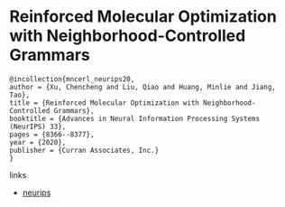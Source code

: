 # Reinforced Molecular Optimization with Neighborhood-Controlled Grammars

```
@incollection{mncerl_neurips20,
author = {Xu, Chencheng and Liu, Qiao and Huang, Minlie and Jiang, Tao},
title = {Reinforced Molecular Optimization with Neighborhood-Controlled Grammars},
booktitle = {Advances in Neural Information Processing Systems (NeurIPS) 33},
pages = {8366--8377},
year = {2020},
publisher = {Curran Associates, Inc.}
}
```

links
- [neurips](https://papers.nips.cc//paper/2020/hash/5f268dfb0fbef44de0f668a022707b86-Abstract.html)
